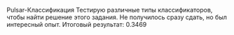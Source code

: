 Pulsar-Классификация
Тестирую различные типы классификаторов, чтобы найти решение этого задания. Не получилось сразу сдать, но был интересный опыт. Итоговый результат: 0.3469
